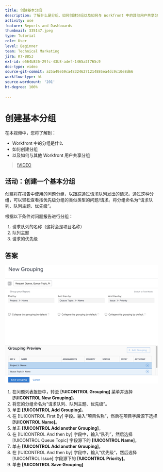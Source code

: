 ```yaml
---
title: 创建基本分组
description: 了解什么是分组、如何创建分组以及如何与 Workfront 中的其他用户共享分组。
activity: use
feature: Reports and Dashboards
thumbnail: 335147.jpeg
type: Tutorial
role: User
level: Beginner
team: Technical Marketing
jira: KT-8853
exl-id: e564b836-29fc-43b8-adef-1465a2f765c9
doc-type: video
source-git-commit: a25a49e59ca483246271214886ea4dc9c10e8d66
workflow-type: ht
source-wordcount: '201'
ht-degree: 100%

---
```


# 创建基本分组

在本视频中，您将了解到：

* Workfront 中的分组是什么
* 如何创建分组
* 以及如何与其他 Workfront 用户共享分组

>[!VIDEO](https://video.tv.adobe.com/v/335147/?quality=12&learn=on)

## 活动：创建一个基本分组

创建将在报告中使用的问题分组，以跟踪通过请求队列发出的请求。通过这种分组，可以轻松查看按优先级分组的类似类型的问题/请求。将分组命名为“请求队列、队列主题、优先级”。

根据以下条件对问题报告进行分组：

1. 请求队列的名称（这将会是项目名称）
1. 队列主题
1. 请求的优先级

## 答案

![创建新分组的屏幕图像](assets/grouping-exercise.png)

1. 在问题列表报告中，转至 **[!UICONTROL Grouping]** 菜单并选择 **[!UICONTROL New Grouping]**。
1. 将您的分组命名为“请求队列、队列主题、优先级”。
1. 单击 **[!UICONTROL Add Grouping]**。
1. 在 [!UICONTROL First By] 字段。输入“项目名称”，然后在项目字段源下选择 **[!UICONTROL Name]**。
1. 单击 **[!UICONTROL Add another Grouping]**。
1. 在 [!UICONTROL And then by] 字段中，输入“队列”，然后选择 [!UICONTROL Queue Topic] 字段源下的 **[!UICONTROL Name]**。
1. 单击 **[!UICONTROL Add another Grouping]**。
1. 在 [!UICONTROL And then by] 字段中，输入“优先级”，然后选择 [!UICONTROL Issue] 字段源下的 **[!UICONTROL Priority]**。
1. 单击 **[!UICONTROL Save Grouping]**
